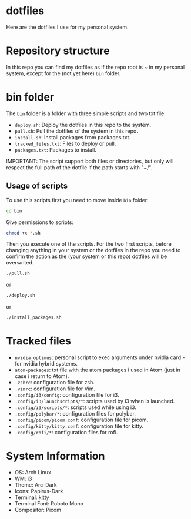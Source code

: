 # dotfiles

Here are the dotfiles I use for my personal system.

# Repository structure

In this repo you can find my dotfiles as if the repo root is ~ in my personal system, except for the (not yet here) `bin` folder.

# bin folder

The `bin` folder is a folder with three simple scripts and two txt file:

- `deploy.sh`: Deploy the dotfiles in this repo to the system.
- `pull.sh`: Pull the dotfiles of the system in this repo.
- `install.sh`: Install packages from packages.txt.
- `tracked_files.txt`: Files to deploy or pull.
- `packages.txt`: Packages to install.

IMPORTANT: The script support both files or directories, but only will respect the full path of the dotfile if the path starts with "~/".

## Usage of scripts

To use this scripts first you need to move inside `bin` folder:

```sh
cd bin
```

Give permissions to scripts:

```sh
chmod +x *.sh
```

Then you execute one of the scripts. For the two first scripts, before changing anything in your system or the dotfiles in the repo you need to confirm the action as the (your system or this repo) dotfiles will be overwrited.

```sh
./pull.sh
```

or

```sh
./deploy.sh
```

or

```sh
./install_packages.sh
```

# Tracked files

- `nvidia_optimus`: personal script to exec arguments under nvidia card - for nvidia hybrid systems.
- `atom-packages`: txt file with the atom packages i used in Atom (just in case i return to Atom).
- `.zshrc`: configuration file for zsh.
- `.vimrc`: configuration file for Vim.
- `.config/i3/config`: configuration file for i3.
- `.config/i3/launchscripts/*`: scripts used by i3 when is launched.
- `.config/i3/scripts/*`: scripts used while using i3.
- `.config/polybar/*`: configuration files for polybar.
- `.config/picom/picom.conf`: configuration file for picom.
- `.config/kitty/kitty.conf`: configuration file for kitty.
- `.config/rofi/*`: configuration files for rofi.

# System Information

- OS: Arch Linux
- WM: i3
- Theme: Arc-Dark
- Icons: Papirus-Dark
- Terminal: kitty
- Terminal Font: Roboto Mono
- Compositor: Picom


